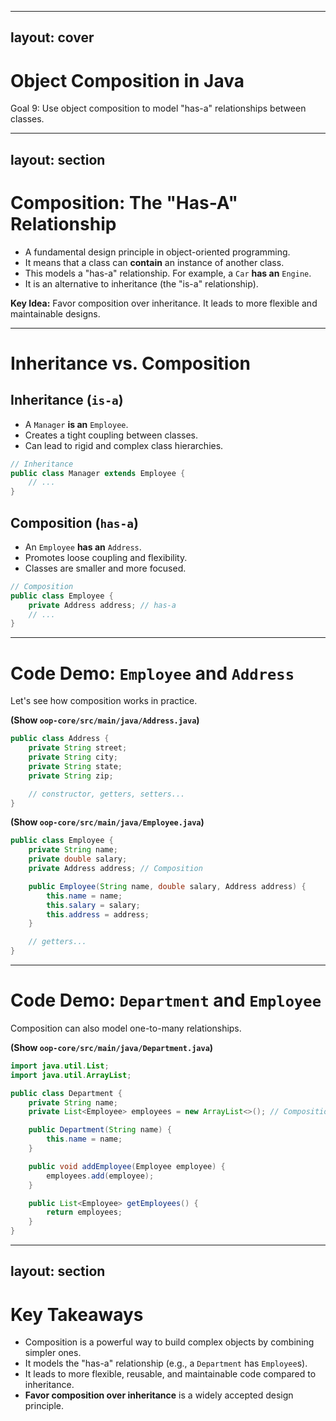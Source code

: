 
---
layout: cover
--- 

# Object Composition in Java

<div class="pt-12">
  <span class="px-2 py-1 rounded">
    Goal 9: Use object composition to model "has-a" relationships between classes.
  </span>
</div>

---
layout: section
---

# Composition: The "Has-A" Relationship

<v-clicks>

- A fundamental design principle in object-oriented programming.
- It means that a class can **contain** an instance of another class.
- This models a "has-a" relationship. For example, a `Car` **has an** `Engine`.
- It is an alternative to inheritance (the "is-a" relationship).

</v-clicks>

<div class="mt-8">
<v-click>

**Key Idea:** Favor composition over inheritance. It leads to more flexible and maintainable designs.

</v-click>
</div>

---

# Inheritance vs. Composition

<div class="grid grid-cols-2 gap-8">

<div>

## **Inheritance (`is-a`)**
- A `Manager` **is an** `Employee`.
- Creates a tight coupling between classes.
- Can lead to rigid and complex class hierarchies.

```java
// Inheritance
public class Manager extends Employee {
    // ...
}
```

</div>

<div>

## **Composition (`has-a`)**
- An `Employee` **has an** `Address`.
- Promotes loose coupling and flexibility.
- Classes are smaller and more focused.

```java
// Composition
public class Employee {
    private Address address; // has-a
    // ...
}
```

</div>

</div>

---

# Code Demo: `Employee` and `Address`

Let's see how composition works in practice.

**(Show `oop-core/src/main/java/Address.java`)**

```java
public class Address {
    private String street;
    private String city;
    private String state;
    private String zip;

    // constructor, getters, setters...
}
```

**(Show `oop-core/src/main/java/Employee.java`)**

```java
public class Employee {
    private String name;
    private double salary;
    private Address address; // Composition

    public Employee(String name, double salary, Address address) {
        this.name = name;
        this.salary = salary;
        this.address = address;
    }

    // getters...
}
```

---

# Code Demo: `Department` and `Employee`

Composition can also model one-to-many relationships.

**(Show `oop-core/src/main/java/Department.java`)**

```java
import java.util.List;
import java.util.ArrayList;

public class Department {
    private String name;
    private List<Employee> employees = new ArrayList<>(); // Composition

    public Department(String name) {
        this.name = name;
    }

    public void addEmployee(Employee employee) {
        employees.add(employee);
    }

    public List<Employee> getEmployees() {
        return employees;
    }
}
```

---
layout: section
---

# Key Takeaways

<v-clicks>

- Composition is a powerful way to build complex objects by combining simpler ones.
- It models the "has-a" relationship (e.g., a `Department` has `Employee`s).
- It leads to more flexible, reusable, and maintainable code compared to inheritance.
- **Favor composition over inheritance** is a widely accepted design principle.

</v-clicks>
